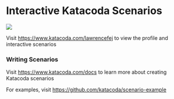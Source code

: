 # Interactive Katacoda Scenarios

[![](http://shields.katacoda.com/katacoda/lawrencefej/count.svg)](https://www.katacoda.com/lawrencefej "Get your profile on Katacoda.com")

Visit https://www.katacoda.com/lawrencefej to view the profile and interactive scenarios

### Writing Scenarios
Visit https://www.katacoda.com/docs to learn more about creating Katacoda scenarios

For examples, visit https://github.com/katacoda/scenario-example
